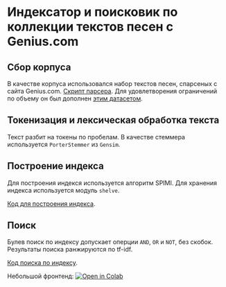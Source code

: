 # Индексатор и поисковик по коллекции текстов песен с Genius.com

## Сбор корпуса
В качестве корпуса использовался набор текстов песен, спарсеных с сайта Genius.com.
[Скрипт парсера](https://github.com/Andre6o6/mir2020spb-inverted-index/blob/dev/parse.py).
Для удовлетворения ограничений по объему он был дополнен [этим датасетом](https://www.kaggle.com/mousehead/songlyrics#songdata.csv).

## Токенизация и лексическая обработка текста
Текст разбит на токены по пробелам. В качестве стеммера используется `PorterStemmer` из `Gensim`.

## Построение индекса
Для построения индекся используется алгоритм SPIMI. Для хранения индекса используется модуль `shelve`.

[Код для построения индекса](https://github.com/Andre6o6/mir2020spb-inverted-index/blob/dev/build_index_spimi.py).

## Поиск
Булев поиск по индексу допускает оперции `AND`, `OR` и `NOT`, без скобок. Результаты поиска ранжируются по tf-idf.

[Код поиска по индексу](https://github.com/Andre6o6/mir2020spb-inverted-index/blob/dev/query.py).

Небольшой фронтенд: 
[![Open in Colab](https://colab.research.google.com/assets/colab-badge.svg)](https://colab.research.google.com/drive/1y357xySpDrLapK5orC9Xvkf7B9ZEtsbb)
